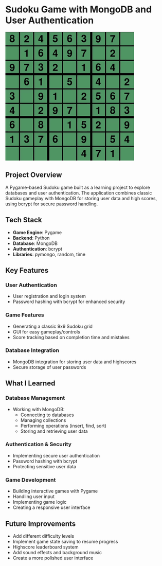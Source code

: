 # Sudoku Game with MongoDB and User Authentication 

<img src="https://github.com/PatrickUgwuCoding/sudoku/blob/main/sudoku_demo.gif" width="400" alt="Gameplay Demo">

## Project Overview
A Pygame-based Sudoku game built as a learning project to explore databases and user authentication. The application combines classic Sudoku gameplay with MongoDB for storing user data and high scores, using bcrypt for secure password handling.

## Tech Stack
- **Game Engine**: Pygame
- **Backend**: Python
- **Database**: MongoDB
- **Authentication**: bcrypt
- **Libraries**: pymongo, random, time

## Key Features

### User Authentication
- User registration and login system
- Password hashing with bcrypt for enhanced security

### Game Features
- Generating a classic 9x9 Sudoku grid
- GUI for easy gameplay/controls
- Score tracking based on completion time and mistakes 

### Database Integration
- MongoDB integration for storing user data and highscores
- Secure storage of user passwords

## What I Learned

### Database Management
- Working with MongoDB:
  - Connecting to databases
  - Managing collections
  - Performing operations (insert, find, sort)
  - Storing and retrieving user data

### Authentication & Security
- Implementing secure user authentication
- Password hashing with bcrypt
- Protecting sensitive user data

### Game Development
- Building interactive games with Pygame
- Handling user input
- Implementing game logic
- Creating a responsive user interface

## Future Improvements
- Add different difficulty levels
- Implement game state saving to resume progress
- Highscore leaderboard system
- Add sound effects and background music
- Create a more polished user interface
